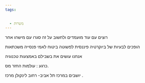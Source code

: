```yaml
---
tags:
  
  
  - משרות
---
```



רוצים עם עוד מועמדים ולחשוב על זה
סגרו עם מישהו אחר 

הופכים לבעיות של ביוקרטיה פיננסית לפשוטה
ביטוח לאמי 
פנסייה 
משכתאות 

אנחנו עושים את בשבילם באמצעות טכנוגיה 

כרגע : עולמות החזר מס. 

יושבים במרכז תל אביב- רחוב לינקולן מרכז . 
